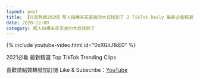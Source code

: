 ```yaml
---
layout: post
title: 【抖音熱搜2020】帮人拍爆米花变装的大叔找到了 2 TikTok Daily 最新必看精選合集2020 12 09
date: 2020-12-09
category: 帮人拍爆米花变装的大叔找到了
---
```


{% include youtube-video.html id="0xXGilJ1kE0" %}

2021必看 最新精選 Top TikTok Trending Clips

喜歡請點贊轉發加訂閱 Like & Subscribe：[YouTube](https://www.youtube.com/channel/UCAoR7VcanIPd04uEq_GIylA/videos)

